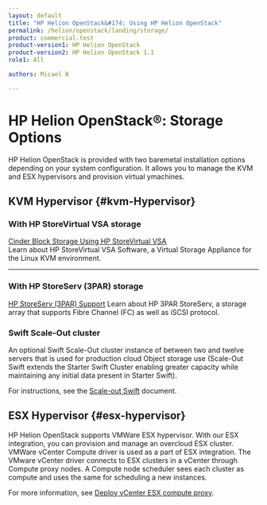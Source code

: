 ```yaml
---
layout: default
title: "HP Helion OpenStack&#174; Using HP Helion OpenStack"
permalink: /helion/openstack/landing/storage/
product: commercial.test
product-version1: HP Helion OpenStack
product-version2: HP Helion OpenStack 1.1
role1: All

authors: Micael B

---
```

<!--UNDER REVISION-->

<script>

function PageRefresh {
onLoad="window.refresh"
}

PageRefresh();

</script>

<!--
<p style="font-size: small;"> <a href="/helion/openstack/3rd-party-license-agreements/">&#9664; PREV</a> | <a href="/helion/openstack/">&#9650; UP</a> | NEXT &#9654; </p>
-->

# HP Helion OpenStack&#174;: Storage Options

HP Helion OpenStack is provided with two baremetal installation options depending on your system configuration. It allows you to manage the KVM and ESX hypervisors and provision virtual ymachines.

## KVM Hypervisor {#kvm-Hypervisor}


###  With HP StoreVirtual VSA storage 

[Cinder Block Storage Using HP StoreVirtual VSA](/helion/openstack/install/vsa/overview/)
<br>Learn about HP StoreVirtual VSA Software, a Virtual Storage Appliance for the Linux KVM environment.
<hr>

###  With HP StoreServ (3PAR) storage 

[HP StoreServ (3PAR) Support](/helion/openstack/install/3par/)
Learn about HP 3PAR StoreServ, a storage array that supports Fibre Channel (FC) as well as iSCSI protocol.

### Swift Scale-Out cluster 

An optional Swift Scale-Out cluster instance of between two and twelve servers that is used for production cloud Object storage use (Scale-Out Swift extends the Starter Swift Cluster enabling greater capacity while maintaining any initial data present in Starter Swift).

For instructions, see the [Scale-out Swift](/helion/openstack/services/object/overview/scale-out-swift/) document.

## ESX Hypervisor {#esx-hypervisor}

HP Helion OpenStack supports VMWare ESX hypervisor. With our ESX integration, you can provision and manage an overcloud ESX cluster. VMWare vCenter Compute driver is used as a part of ESX integration. The VMware vCenter driver connects to ESX clusters in a vCenter through Compute proxy nodes. A Compute node scheduler sees each cluster as compute and uses the same for scheduling a new instances.

For more information, see [Deploy vCenter ESX compute proxy](/helion/openstack/install/esx/proxy/).